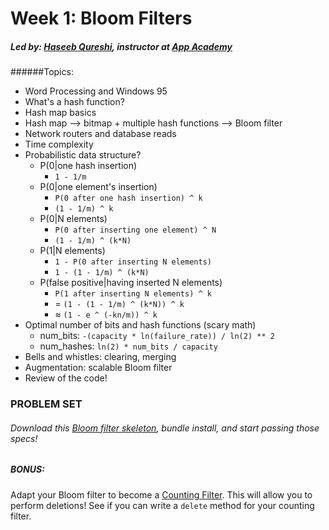 # Week 1: Bloom Filters
##### Led by: [Haseeb Qureshi](https://github.com/Haseeb-Qureshi/), instructor at [App Academy](http://appacademy.io)

######Topics:
* Word Processing and Windows 95
* What's a hash function?
* Hash map basics
* Hash map --> bitmap + multiple hash functions --> Bloom filter
* Network routers and database reads
* Time complexity
* Probabilistic data structure?
  * P(0|one hash insertion)
    * `1 - 1/m`
  * P(0|one element's insertion)
    * `P(0 after one hash insertion) ^ k`
    * `(1 - 1/m) ^ k`
  * P(0|N elements)
    * `P(0 after inserting one element) ^ N`
    * `(1 - 1/m) ^ (k*N)`
  * P(1|N elements)
    * `1 - P(0 after inserting N elements) `
    * `1 - (1 - 1/m) ^ (k*N)`
  * P(false positive|having inserted N elements)
    * `P(1 after inserting N elements) ^ k`
    * = `(1 - (1 - 1/m) ^ (k*N)) ^ k`
    * ≈ `(1 - e ^ (-kn/m)) ^ k`
* Optimal number of bits and hash functions (scary math)
  * num_bits: `-(capacity * ln(failure_rate)) / ln(2) ** 2`
  * num_hashes: `ln(2) * num_bits / capacity`
* Bells and whistles: clearing, merging
* Augmentation: scalable Bloom filter
* Review of the code!

### PROBLEM SET
###### Download this [Bloom filter skeleton](lib/week1_bloom_filter/skeleton.zip), bundle install, and start passing those specs!

##### BONUS:
Adapt your Bloom filter to become a [Counting Filter](https://en.wikipedia.org/wiki/Bloom_filter#Counting_filters). This will allow you to perform deletions! See if you can write a `delete` method for your counting filter.
